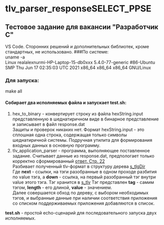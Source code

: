 # tlv_parser_responseSELECT_PPSE
## Тестовое задание для вакансии "Разработчик С"
  
VS Code. Сторонних решений и дополнительных библиотек, кроме стандартных, не использовано.
###По системе:  
uname -a  
Linux realalexnurmi-HP-Laptop-15-db0xxx 5.4.0-77-generic #86-Ubuntu SMP Thu Jun 17 02:35:03 UTC 2021 x86_64 x86_64 x86_64 GNU/Linux  

### Для запуска:  
make all  
#### Собирает два исполняемых файла и запускает test.sh:  
1) hex_to_binary - конвертирует строку из файла hexString.input представленную в шеднатиричном виде в бинарное представление и записывает в файл response.dat  
Защиты и проверок никаких нет. Формат hexString.input - это сплошная одна строка, содержащая только символы шеднатиричной системы. Подручная утилита для формирования входных данных в основную программу.  
2) tlv_application_parser - программа, выполняющее поставленное задание. Считывает данные из response.dat, предпологает только корректно сформированный [ответ. Стр. 22](https://www.emvco.com/wp-content/uploads/2017/05/BookB_Entry_Point_Specification_v2_6_20160809023257319.pdf)  
Разбивает полученный tlv-формат в структуру дерева [s_tlgDir](hdrs/parseDir.h)  
Где **next** - ссылки, на тэги разобранные в одном проходе разбития по value тэга, а **down** - ссылка, на первый разобранный тэг внутри value этого тэга.
Тэг хранится в [s_tlv](hdrs/tlv.h) Тэг представлен **tag** - самим тэгом, **length** - его длиной, **value** - значением.  
Далее совершается обход по дереву, с выбором необходимых тэгов, и выбранные данные при наличии соответствия приложения со списком поддерживаемых приложения добавляются в список.  

**test.sh** - простой echo-сценарий для последовательного запуска двух исполняемых.
